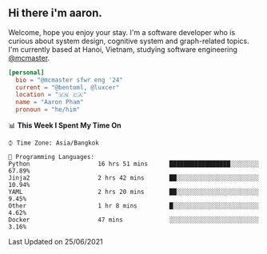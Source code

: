 <h2><b>Hi there i'm aaron. </b></h2>

Welcome, hope you enjoy your stay. I'm a software developer who is curious about system design, cognitive system and graph-related topics. I'm currently based at Hanoi, Vietnam, studying software engineering [@mcmaster](https://www.mcmaster.ca/).

```toml
[personal]
  bio = "@mcmaster sfwr eng '24"
  current = "@bentoml, @luxcer"
  location = "🇻🇳 🇨🇦"
  name = "Aaron Pham"
  pronoun = "he/him"
```
<!--<img src="https://github-readme-stats.vercel.app/api?username=aarnphm&show_icons=true&count_private=true&theme=dark" height="170"/>-->
<!--<img src="https://github-readme-stats.vercel.app/api/top-langs/?username=aarnphm&layout=compact&hide=css&theme=dark" height="170" />-->

<!--START_SECTION:waka-->
📊 **This Week I Spent My Time On** 

```text
⌚︎ Time Zone: Asia/Bangkok

💬 Programming Languages: 
Python                   16 hrs 51 mins      █████████████████░░░░░░░░   67.89% 
Jinja2                   2 hrs 42 mins       ██░░░░░░░░░░░░░░░░░░░░░░░   10.94% 
YAML                     2 hrs 20 mins       ██░░░░░░░░░░░░░░░░░░░░░░░   9.45% 
Other                    1 hr 8 mins         █░░░░░░░░░░░░░░░░░░░░░░░░   4.62% 
Docker                   47 mins             ░░░░░░░░░░░░░░░░░░░░░░░░░   3.16%

```


 Last Updated on 25/06/2021
<!--END_SECTION:waka-->
